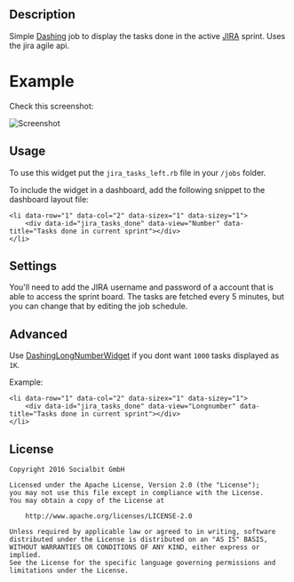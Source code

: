 ## Description

Simple [Dashing](http://shopify.github.com/dashing) job to display the tasks done in the active [JIRA](https://de.atlassian.com/software/jira) sprint. Uses the jira agile api.

# Example

Check this screenshot:

![Screenshot](https://cloud.githubusercontent.com/assets/5159398/19269211/98d845ea-8fb9-11e6-9c9f-9c11674297fb.png)

## Usage

To use this widget put the `jira_tasks_left.rb` file in your `/jobs` folder.

To include the widget in a dashboard, add the following snippet to the dashboard layout file:
    
    <li data-row="1" data-col="2" data-sizex="1" data-sizey="1">
        <div data-id="jira_tasks_done" data-view="Number" data-title="Tasks done in current sprint"></div>
    </li>

## Settings

You'll need to add the JIRA username and password of a account that is able to access the sprint board. The tasks are fetched every 5 minutes, but you can change that by editing the job schedule.

## Advanced

Use [DashingLongNumberWidget](https://github.com/SocialbitGmbH/DashingLongNumberWidget) if you dont want `1000` tasks displayed as `1K`.

Example:

    <li data-row="1" data-col="2" data-sizex="1" data-sizey="1">
        <div data-id="jira_tasks_done" data-view="Longnumber" data-title="Tasks done in current sprint"></div>
    </li>

## License  
    Copyright 2016 Socialbit GmbH

    Licensed under the Apache License, Version 2.0 (the "License");
    you may not use this file except in compliance with the License.
    You may obtain a copy of the License at

        http://www.apache.org/licenses/LICENSE-2.0

    Unless required by applicable law or agreed to in writing, software
    distributed under the License is distributed on an "AS IS" BASIS,
    WITHOUT WARRANTIES OR CONDITIONS OF ANY KIND, either express or implied.
    See the License for the specific language governing permissions and
    limitations under the License.   